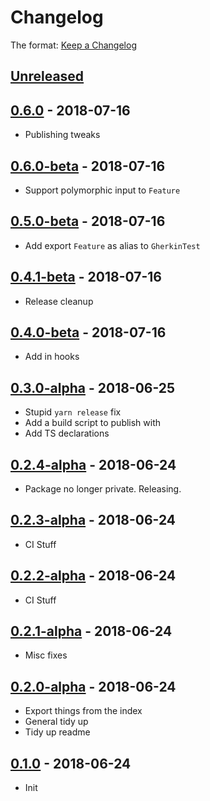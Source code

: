 # Changelog

The format: [Keep a Changelog](http://keepachangelog.com/en/1.0.0/)

## [Unreleased]

## [0.6.0][] - 2018-07-16

- Publishing tweaks

## [0.6.0-beta][] - 2018-07-16

- Support polymorphic input to `Feature`

## [0.5.0-beta][] - 2018-07-16

- Add export `Feature` as alias to `GherkinTest`

## [0.4.1-beta][] - 2018-07-16

- Release cleanup

## [0.4.0-beta][] - 2018-07-16

- Add in hooks

## [0.3.0-alpha][] - 2018-06-25

- Stupid `yarn release` fix
- Add a build script to publish with
- Add TS declarations

## [0.2.4-alpha][] - 2018-06-24

- Package no longer private. Releasing.

## [0.2.3-alpha][] - 2018-06-24

- CI Stuff

## [0.2.2-alpha][] - 2018-06-24

- CI Stuff

## [0.2.1-alpha][] - 2018-06-24

- Misc fixes

## [0.2.0-alpha][] - 2018-06-24

- Export things from the index
- General tidy up
- Tidy up readme

## [0.1.0][] - 2018-06-24

- Init


[Unreleased]: https://github.com/nfour/fermenter/compare/v0.6.0...HEAD
[0.6.0]: https://github.com/nfour/fermenter/compare/v0.6.0-beta...v0.6.0
[0.6.0-beta]: https://github.com/nfour/fermenter/compare/v0.5.0-beta...v0.6.0-beta
[0.5.0-beta]: https://github.com/nfour/fermenter/compare/v0.4.1-beta...v0.5.0-beta
[0.4.1-beta]: https://github.com/nfour/fermenter/compare/v0.4.0-beta...v0.4.1-beta
[0.4.0-beta]: https://github.com/nfour/fermenter/compare/v0.3.0-alpha...v0.4.0-beta
[0.3.0-alpha]: https://github.com/nfour/fermenter/compare/v0.2.4-alpha...v0.3.0-alpha
[0.2.4-alpha]: https://github.com/nfour/fermenter/compare/v0.2.3-alpha...v0.2.4-alpha
[0.2.3-alpha]: https://github.com/nfour/fermenter/compare/v0.2.2-alpha...v0.2.3-alpha
[0.2.2-alpha]: https://github.com/nfour/fermenter/compare/v0.2.1-alpha...v0.2.2-alpha
[0.2.1-alpha]: https://github.com/nfour/fermenter/compare/v0.2.0-alpha...v0.2.1-alpha
[0.2.0-alpha]: https://github.com/nfour/fermenter/compare/v0.1.0...v0.2.0-alpha
[0.1.0]: https://github.com/nfour/fermenter/tree/v0.1.0
